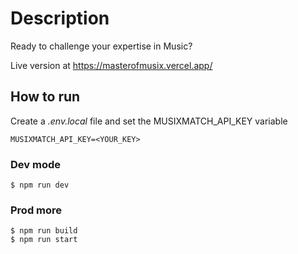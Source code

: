 # Description

Ready to challenge your expertise in Music?

Live version at https://masterofmusix.vercel.app/

## How to run
Create a *.env.local* file and set the MUSIXMATCH_API_KEY variable 

```shell
MUSIXMATCH_API_KEY=<YOUR_KEY>
```

### Dev mode
```shell
$ npm run dev
```

### Prod more
```shell
$ npm run build
$ npm run start
```

